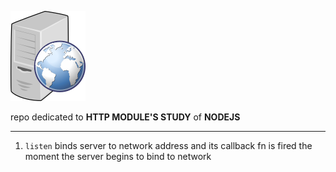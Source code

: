 ![web server pic](web_server.png)

repo dedicated to **HTTP MODULE'S STUDY** of **NODEJS** 
___
1. `listen` binds server to network address and its callback fn is fired the moment the server begins to bind to network

